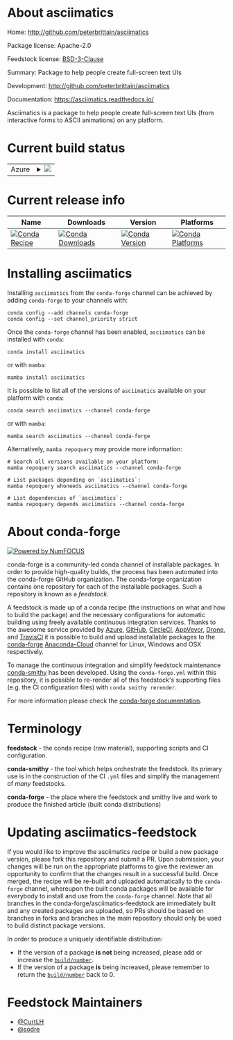 About asciimatics
=================

Home: http://github.com/peterbrittain/asciimatics

Package license: Apache-2.0

Feedstock license: [BSD-3-Clause](https://github.com/conda-forge/asciimatics-feedstock/blob/main/LICENSE.txt)

Summary: Package to help people create full-screen text UIs

Development: http://github.com/peterbrittain/asciimatics

Documentation: https://asciimatics.readthedocs.io/

Asciimatics is a package to help people create full-screen text UIs
(from interactive forms to ASCII animations) on any platform.


Current build status
====================


<table>
    
  <tr>
    <td>Azure</td>
    <td>
      <details>
        <summary>
          <a href="https://dev.azure.com/conda-forge/feedstock-builds/_build/latest?definitionId=2714&branchName=main">
            <img src="https://dev.azure.com/conda-forge/feedstock-builds/_apis/build/status/asciimatics-feedstock?branchName=main">
          </a>
        </summary>
        <table>
          <thead><tr><th>Variant</th><th>Status</th></tr></thead>
          <tbody><tr>
              <td>linux_64_python3.10.____cpython</td>
              <td>
                <a href="https://dev.azure.com/conda-forge/feedstock-builds/_build/latest?definitionId=2714&branchName=main">
                  <img src="https://dev.azure.com/conda-forge/feedstock-builds/_apis/build/status/asciimatics-feedstock?branchName=main&jobName=linux&configuration=linux%20linux_64_python3.10.____cpython" alt="variant">
                </a>
              </td>
            </tr><tr>
              <td>linux_64_python3.11.____cpython</td>
              <td>
                <a href="https://dev.azure.com/conda-forge/feedstock-builds/_build/latest?definitionId=2714&branchName=main">
                  <img src="https://dev.azure.com/conda-forge/feedstock-builds/_apis/build/status/asciimatics-feedstock?branchName=main&jobName=linux&configuration=linux%20linux_64_python3.11.____cpython" alt="variant">
                </a>
              </td>
            </tr><tr>
              <td>linux_64_python3.8.____cpython</td>
              <td>
                <a href="https://dev.azure.com/conda-forge/feedstock-builds/_build/latest?definitionId=2714&branchName=main">
                  <img src="https://dev.azure.com/conda-forge/feedstock-builds/_apis/build/status/asciimatics-feedstock?branchName=main&jobName=linux&configuration=linux%20linux_64_python3.8.____cpython" alt="variant">
                </a>
              </td>
            </tr><tr>
              <td>linux_64_python3.9.____cpython</td>
              <td>
                <a href="https://dev.azure.com/conda-forge/feedstock-builds/_build/latest?definitionId=2714&branchName=main">
                  <img src="https://dev.azure.com/conda-forge/feedstock-builds/_apis/build/status/asciimatics-feedstock?branchName=main&jobName=linux&configuration=linux%20linux_64_python3.9.____cpython" alt="variant">
                </a>
              </td>
            </tr><tr>
              <td>osx_64_python3.10.____cpython</td>
              <td>
                <a href="https://dev.azure.com/conda-forge/feedstock-builds/_build/latest?definitionId=2714&branchName=main">
                  <img src="https://dev.azure.com/conda-forge/feedstock-builds/_apis/build/status/asciimatics-feedstock?branchName=main&jobName=osx&configuration=osx%20osx_64_python3.10.____cpython" alt="variant">
                </a>
              </td>
            </tr><tr>
              <td>osx_64_python3.11.____cpython</td>
              <td>
                <a href="https://dev.azure.com/conda-forge/feedstock-builds/_build/latest?definitionId=2714&branchName=main">
                  <img src="https://dev.azure.com/conda-forge/feedstock-builds/_apis/build/status/asciimatics-feedstock?branchName=main&jobName=osx&configuration=osx%20osx_64_python3.11.____cpython" alt="variant">
                </a>
              </td>
            </tr><tr>
              <td>osx_64_python3.8.____cpython</td>
              <td>
                <a href="https://dev.azure.com/conda-forge/feedstock-builds/_build/latest?definitionId=2714&branchName=main">
                  <img src="https://dev.azure.com/conda-forge/feedstock-builds/_apis/build/status/asciimatics-feedstock?branchName=main&jobName=osx&configuration=osx%20osx_64_python3.8.____cpython" alt="variant">
                </a>
              </td>
            </tr><tr>
              <td>osx_64_python3.9.____cpython</td>
              <td>
                <a href="https://dev.azure.com/conda-forge/feedstock-builds/_build/latest?definitionId=2714&branchName=main">
                  <img src="https://dev.azure.com/conda-forge/feedstock-builds/_apis/build/status/asciimatics-feedstock?branchName=main&jobName=osx&configuration=osx%20osx_64_python3.9.____cpython" alt="variant">
                </a>
              </td>
            </tr><tr>
              <td>win_64_python3.10.____cpython</td>
              <td>
                <a href="https://dev.azure.com/conda-forge/feedstock-builds/_build/latest?definitionId=2714&branchName=main">
                  <img src="https://dev.azure.com/conda-forge/feedstock-builds/_apis/build/status/asciimatics-feedstock?branchName=main&jobName=win&configuration=win%20win_64_python3.10.____cpython" alt="variant">
                </a>
              </td>
            </tr><tr>
              <td>win_64_python3.11.____cpython</td>
              <td>
                <a href="https://dev.azure.com/conda-forge/feedstock-builds/_build/latest?definitionId=2714&branchName=main">
                  <img src="https://dev.azure.com/conda-forge/feedstock-builds/_apis/build/status/asciimatics-feedstock?branchName=main&jobName=win&configuration=win%20win_64_python3.11.____cpython" alt="variant">
                </a>
              </td>
            </tr><tr>
              <td>win_64_python3.8.____cpython</td>
              <td>
                <a href="https://dev.azure.com/conda-forge/feedstock-builds/_build/latest?definitionId=2714&branchName=main">
                  <img src="https://dev.azure.com/conda-forge/feedstock-builds/_apis/build/status/asciimatics-feedstock?branchName=main&jobName=win&configuration=win%20win_64_python3.8.____cpython" alt="variant">
                </a>
              </td>
            </tr><tr>
              <td>win_64_python3.9.____cpython</td>
              <td>
                <a href="https://dev.azure.com/conda-forge/feedstock-builds/_build/latest?definitionId=2714&branchName=main">
                  <img src="https://dev.azure.com/conda-forge/feedstock-builds/_apis/build/status/asciimatics-feedstock?branchName=main&jobName=win&configuration=win%20win_64_python3.9.____cpython" alt="variant">
                </a>
              </td>
            </tr>
          </tbody>
        </table>
      </details>
    </td>
  </tr>
</table>

Current release info
====================

| Name | Downloads | Version | Platforms |
| --- | --- | --- | --- |
| [![Conda Recipe](https://img.shields.io/badge/recipe-asciimatics-green.svg)](https://anaconda.org/conda-forge/asciimatics) | [![Conda Downloads](https://img.shields.io/conda/dn/conda-forge/asciimatics.svg)](https://anaconda.org/conda-forge/asciimatics) | [![Conda Version](https://img.shields.io/conda/vn/conda-forge/asciimatics.svg)](https://anaconda.org/conda-forge/asciimatics) | [![Conda Platforms](https://img.shields.io/conda/pn/conda-forge/asciimatics.svg)](https://anaconda.org/conda-forge/asciimatics) |

Installing asciimatics
======================

Installing `asciimatics` from the `conda-forge` channel can be achieved by adding `conda-forge` to your channels with:

```
conda config --add channels conda-forge
conda config --set channel_priority strict
```

Once the `conda-forge` channel has been enabled, `asciimatics` can be installed with `conda`:

```
conda install asciimatics
```

or with `mamba`:

```
mamba install asciimatics
```

It is possible to list all of the versions of `asciimatics` available on your platform with `conda`:

```
conda search asciimatics --channel conda-forge
```

or with `mamba`:

```
mamba search asciimatics --channel conda-forge
```

Alternatively, `mamba repoquery` may provide more information:

```
# Search all versions available on your platform:
mamba repoquery search asciimatics --channel conda-forge

# List packages depending on `asciimatics`:
mamba repoquery whoneeds asciimatics --channel conda-forge

# List dependencies of `asciimatics`:
mamba repoquery depends asciimatics --channel conda-forge
```


About conda-forge
=================

[![Powered by
NumFOCUS](https://img.shields.io/badge/powered%20by-NumFOCUS-orange.svg?style=flat&colorA=E1523D&colorB=007D8A)](https://numfocus.org)

conda-forge is a community-led conda channel of installable packages.
In order to provide high-quality builds, the process has been automated into the
conda-forge GitHub organization. The conda-forge organization contains one repository
for each of the installable packages. Such a repository is known as a *feedstock*.

A feedstock is made up of a conda recipe (the instructions on what and how to build
the package) and the necessary configurations for automatic building using freely
available continuous integration services. Thanks to the awesome service provided by
[Azure](https://azure.microsoft.com/en-us/services/devops/), [GitHub](https://github.com/),
[CircleCI](https://circleci.com/), [AppVeyor](https://www.appveyor.com/),
[Drone](https://cloud.drone.io/welcome), and [TravisCI](https://travis-ci.com/)
it is possible to build and upload installable packages to the
[conda-forge](https://anaconda.org/conda-forge) [Anaconda-Cloud](https://anaconda.org/)
channel for Linux, Windows and OSX respectively.

To manage the continuous integration and simplify feedstock maintenance
[conda-smithy](https://github.com/conda-forge/conda-smithy) has been developed.
Using the ``conda-forge.yml`` within this repository, it is possible to re-render all of
this feedstock's supporting files (e.g. the CI configuration files) with ``conda smithy rerender``.

For more information please check the [conda-forge documentation](https://conda-forge.org/docs/).

Terminology
===========

**feedstock** - the conda recipe (raw material), supporting scripts and CI configuration.

**conda-smithy** - the tool which helps orchestrate the feedstock.
                   Its primary use is in the construction of the CI ``.yml`` files
                   and simplify the management of *many* feedstocks.

**conda-forge** - the place where the feedstock and smithy live and work to
                  produce the finished article (built conda distributions)


Updating asciimatics-feedstock
==============================

If you would like to improve the asciimatics recipe or build a new
package version, please fork this repository and submit a PR. Upon submission,
your changes will be run on the appropriate platforms to give the reviewer an
opportunity to confirm that the changes result in a successful build. Once
merged, the recipe will be re-built and uploaded automatically to the
`conda-forge` channel, whereupon the built conda packages will be available for
everybody to install and use from the `conda-forge` channel.
Note that all branches in the conda-forge/asciimatics-feedstock are
immediately built and any created packages are uploaded, so PRs should be based
on branches in forks and branches in the main repository should only be used to
build distinct package versions.

In order to produce a uniquely identifiable distribution:
 * If the version of a package **is not** being increased, please add or increase
   the [``build/number``](https://docs.conda.io/projects/conda-build/en/latest/resources/define-metadata.html#build-number-and-string).
 * If the version of a package **is** being increased, please remember to return
   the [``build/number``](https://docs.conda.io/projects/conda-build/en/latest/resources/define-metadata.html#build-number-and-string)
   back to 0.

Feedstock Maintainers
=====================

* [@CurtLH](https://github.com/CurtLH/)
* [@sodre](https://github.com/sodre/)


